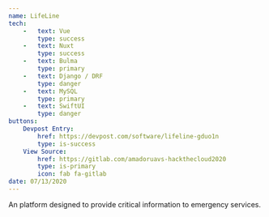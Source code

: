 ```yaml
---
name: LifeLine
tech:
    -   text: Vue
        type: success 
    -   text: Nuxt
        type: success
    -   text: Bulma
        type: primary
    -   text: Django / DRF
        type: danger
    -   text: MySQL
        type: primary
    -   text: SwiftUI
        type: danger
buttons:
    Devpost Entry:
        href: https://devpost.com/software/lifeline-gduo1n
        type: is-success
    View Source:
        href: https://gitlab.com/amadoruavs-hackthecloud2020
        type: is-primary
        icon: fab fa-gitlab
date: 07/13/2020   
---
```


An platform designed to provide critical information to emergency services.
